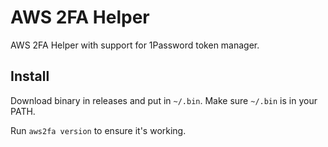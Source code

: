 AWS 2FA Helper
==============

AWS 2FA Helper with support for 1Password token manager.

## Install

Download binary in releases and put in `~/.bin`. Make sure `~/.bin` is in 
your PATH.

Run `aws2fa version` to ensure it's working.
